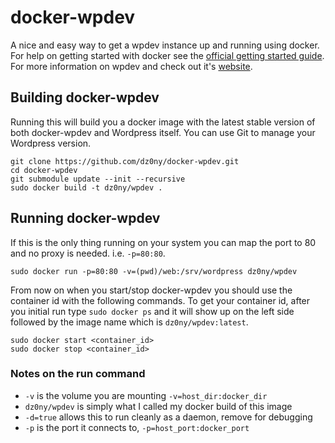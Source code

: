 # docker-wpdev

A nice and easy way to get a wpdev instance up and running using docker. For
help on getting started with docker see the [official getting started guide][0].
For more information on wpdev and check out it's [website][1].


## Building docker-wpdev

Running this will build you a docker image with the latest stable version of both
docker-wpdev and Wordpress itself. You can use Git to manage your Wordpress version.

    git clone https://github.com/dz0ny/docker-wpdev.git
    cd docker-wpdev
    git submodule update --init --recursive
    sudo docker build -t dz0ny/wpdev .


## Running docker-wpdev

If this is the only thing running on your system you can map the port to 80 and no
proxy is needed. i.e. `-p=80:80`.

    sudo docker run -p=80:80 -v=(pwd)/web:/srv/wordpress dz0ny/wpdev

From now on when you start/stop docker-wpdev you should use the container id
with the following commands. To get your container id, after you initial run
type `sudo docker ps` and it will show up on the left side followed by the image
name which is `dz0ny/wpdev:latest`.

    sudo docker start <container_id>
    sudo docker stop <container_id>

### Notes on the run command

 + `-v` is the volume you are mounting `-v=host_dir:docker_dir`
 + `dz0ny/wpdev` is simply what I called my docker build of this image
 + `-d=true` allows this to run cleanly as a daemon, remove for debugging
 + `-p` is the port it connects to, `-p=host_port:docker_port`


[0]: http://www.docker.io/gettingstarted/
[1]: https://github.com/dz0ny/docker-wpdev

